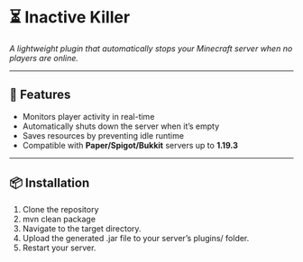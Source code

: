 # ⏳ Inactive Killer
*A lightweight plugin that automatically stops your Minecraft server when no players are online.*

---

## 🚀 Features
- Monitors player activity in real-time
- Automatically shuts down the server when it’s empty
- Saves resources by preventing idle runtime
- Compatible with **Paper/Spigot/Bukkit** servers up to **1.19.3**

---

## 📦 Installation
1. Clone the repository
2. mvn clean package
3. Navigate to the target directory.
4. Upload the generated .jar file to your server’s plugins/ folder.
5. Restart your server.
